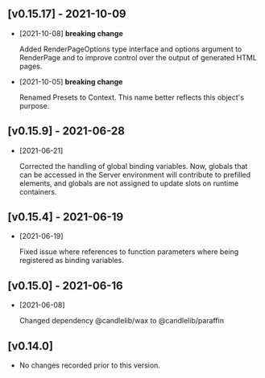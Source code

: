 ## [v0.15.17] - 2021-10-09 

- [2021-10-08] **breaking change** 

    Added RenderPageOptions type interface and options argument to RenderPage and to improve control over the output of generated HTML pages.

- [2021-10-05] **breaking change** 

    Renamed Presets to Context. This name better reflects this object's purpose.

## [v0.15.9] - 2021-06-28 

- [2021-06-21]

    Corrected the handling of global binding variables. Now, globals that can be accessed in the Server environment will contribute to prefilled elements, and globals are not assigned to update slots on runtime containers.

## [v0.15.4] - 2021-06-19 

- [2021-06-19]

    Fixed issue where references to function parameters where being registered as binding variables.

## [v0.15.0] - 2021-06-16 

- [2021-06-08]

    Changed dependency @candlelib/wax to @candlelib/paraffin

## [v0.14.0] 

- No changes recorded prior to this version.